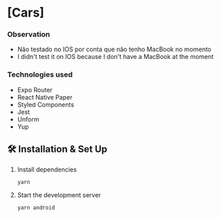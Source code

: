 # [Cars]

### Observation
- Não testado no IOS por conta que não tenho MacBook no momento
- I didn't test it on IOS because I don't have a MacBook at the moment

### Technologies used
- Expo Router
- React Native Paper
- Styled Components
- Jest
- Unform
- Yup

## 🛠 Installation & Set Up

1. Install dependencies

   ```sh
   yarn
   ```

4. Start the development server

   ```sh
   yarn android
   ```